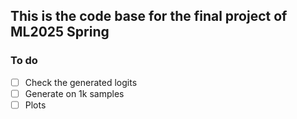## This is the code base for the final project of ML2025 Spring

### To do
- [ ] Check the generated logits
- [ ] Generate on 1k samples
- [ ] Plots 